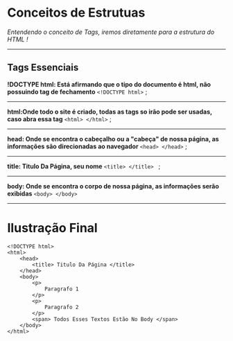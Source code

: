 # Conceitos de Estrutuas 
_Entendendo o conceito de Tags, iremos diretamente para a estrutura do HTML !_

***
## Tags Essenciais
   **!DOCTYPE html: Está afirmando que o tipo do documento é html, não possuindo tag de fechamento** `` <!DOCTYPE html> `` ; 
   ***
   **html:Onde todo o site é criado, todas as tags so irão pode ser usadas, caso abra essa tag**  ``` <html> </html> ``` ;
   ***
   **head: Onde se encontra o cabeçalho ou a "cabeça" de nossa página, as informações são direcionadas ao navegador** ``<head> </head>`` ;
   ***
   **title: Titulo Da Página, seu nome** `` <title> </title>  `` ;
   ***
   **body: Onde se encontra o corpo de nossa página, as informações serão exibidas** `` <body> </body>  ``
   ***
# Ilustração Final 
``` 
<!DOCTYPE html>
<html>
    <head>
        <title> Titulo Da Página </title>
    </head>
    <body>
        <p>
            Paragrafo 1
        </p>
        <p>
            Paragrafo 2
        </p>
        <span> Todos Esses Textos Estão No Body </span>
    </body>
</html>

```
